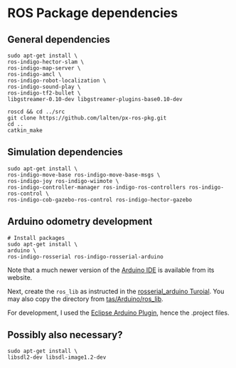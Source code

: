 # ROS Package dependencies

## General dependencies
```
sudo apt-get install \
ros-indigo-hector-slam \
ros-indigo-map-server \
ros-indigo-amcl \
ros-indigo-robot-localization \
ros-indigo-sound-play \
ros-indigo-tf2-bullet \
libgstreamer-0.10-dev libgstreamer-plugins-base0.10-dev
```

```
roscd && cd ../src
git clone https://github.com/lalten/px-ros-pkg.git
cd ..
catkin_make
```

## Simulation dependencies 
```
sudo apt-get install \
ros-indigo-move-base ros-indigo-move-base-msgs \
ros-indigo-joy ros-indigo-wiimote \
ros-indigo-controller-manager ros-indigo-ros-controllers ros-indigo-ros-control \
ros-indigo-cob-gazebo-ros-control ros-indigo-hector-gazebo
```

## Arduino odometry development
```
# Install packages
sudo apt-get install \
arduino \
ros-indigo-rosserial ros-indigo-rosserial-arduino
```
Note that a much newer version of the [Arduino IDE](http://arduino.cc/en/Main/Software) is available from its website.

Next, create the `ros_lib` as instructed in the [rosserial_arduino Turoial](http://wiki.ros.org/rosserial_arduino/Tutorials/Arduino%20IDE%20Setup#Install_ros_lib_into_the_Arduino_Environment). You may also copy the directory from [tas/Arduino/ros_lib](Arduino/ros_lib).

For development, I used the [Eclipse Arduino Plugin](http://eclipse.baeyens.it/), hence the .project files.

## Possibly also necessary?

```
sudo apt-get install \
libsdl2-dev libsdl-image1.2-dev
```


